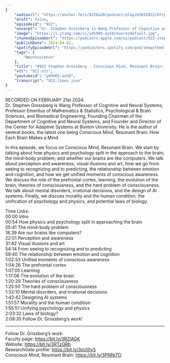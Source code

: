 ```yaml
---
{
	"audiourl": "https://anchor.fm/s/822ba20/podcast/play/83032922/https%3A%2F%2Fd3ctxlq1ktw2nl.cloudfront.net%2Fstaging%2F2024-1-22%2F91273133-2f3d-7a92-ce86-249c9ab25491.m4a",
	"draft": false,
	"episodeid": "922",
	"excerpt": "Dr. Stephen Grossberg is Wang Professor of Cognitive and Neural Systems, Professor Emeritus of Mathematics & Statistics, Psychological & Brain Sciences, and Biomedical Engineering, Founding Chairman of the Department of Cognitive and Neural Systems, and Founder and Director of the Center for Adaptive Systems at Boston University.  He is the author of several books, the latest one being Conscious Mind, Resonant Brain: How Each Brain Makes a Mind.",
	"image": "https://i.ytimg.com/vi/ydhhR5-auS0/maxresdefault.jpg",
	"itunesEpisodeUrl": "https://podcasts.apple.com/us/podcast/922-stephen-grossberg-conscious-mind-resonant-brain/id1451347236?i=1000651102445&uo=4",
	"publishDate": 2024-04-01,
	"spotifyEpisodeUrl": "https://podcasters.spotify.com/pod/show/thedissenter/episodes/922-Stephen-Grossberg---Conscious-Mind--Resonant-Brain-How-Each-Brain-Makes-a-Mind-e2g4fcq",
	"tags": [
		"Neuroscience"
	],
	"title": "#922 Stephen Grossberg - Conscious Mind, Resonant Brain: How Each Brain Makes a Mind",
	"vtt": "922.vtt",
	"youtubeid": "ydhhR5-auS0",
	"transcript": "922.lines.json"
}
---
```

RECORDED ON FEBRUARY 21st 2024.  
Dr. Stephen Grossberg is Wang Professor of Cognitive and Neural Systems, Professor Emeritus of Mathematics & Statistics, Psychological & Brain Sciences, and Biomedical Engineering, Founding Chairman of the Department of Cognitive and Neural Systems, and Founder and Director of the Center for Adaptive Systems at Boston University.  He is the author of several books, the latest one being Conscious Mind, Resonant Brain: How Each Brain Makes a Mind.

In this episode, we focus on Conscious Mind, Resonant Brain. We start by talking about how physics and psychology split in the approach to the brain; the mind-body problem; and whether our brains are like computers. We talk about perception and awareness, visual illusions and art, how we go from seeing to recognizing and to predicting, the relationship between emotion and cognition, and how we get unified moments of conscious awareness. We discuss the role of the prefrontal cortex, learning, the evolution of the brain, theories of consciousness, and the hard problem of consciousness. We talk about mental disorders, irrational decisions, and the design of AI systems. Finally, we discuss morality and the human condition, the unification of psychology and physics, and potential laws of biology.

Time Links:  
<time>00:00</time> Intro  
<time>00:54</time> How physics and psychology split in approaching the brain  
<time>05:41</time> The mind-body problem  
<time>18:39</time> Are our brains like computers?  
<time>22:01</time> Perception and awareness  
<time>31:42</time> Visual illusions and art  
<time>54:14</time> From seeing to recognizing and to predicting  
<time>59:40</time> The relationship between emotion and cognition  
<time>1:02:53</time> Unified moments of conscious awareness  
<time>1:04:26</time> The prefrontal cortex  
<time>1:07:05</time> Learning  
<time>1:17:06</time> The evolution of the brain  
<time>1:20:29</time> Theories of consciousness  
<time>1:25:50</time> The hard problem of consciousness  
<time>1:32:10</time> Mental disorders, and irrational decisions  
<time>1:42:42</time> Designing AI systems  
<time>1:51:57</time> Morality and the human condition  
<time>1:55:51</time> Unifying psychology and physics  
<time>2:03:32</time> Laws of biology?  
<time>2:08:35</time> Follow Dr. Grossberg’s work!

---

Follow Dr. Grissberg’s work:  
Faculty page: https://bit.ly/3RZlAGK  
Website: https://bit.ly/3RTzQRb  
ResearchGate profile: https://bit.ly/3sU0lvS  
Conscious Mind, Resonant Brain: https://bit.ly/3PNNiTO
